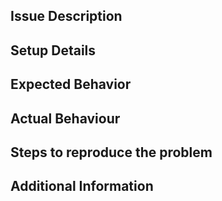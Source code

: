 <!--- Before filing an issue, search for solutions here: -->
<!--- USRP users mailing list (http://lists.ettus.com/mailman/listinfo/usrp-users_lists.ettus.com) -->
<!--- https://kb.ettus.com/Knowledge_Base -->
<!--- https://files.ettus.com/manual/ -->

## Issue Description ##
<!--- [Describe the issue in detail] -->

## Setup Details ##
<!--- [Specify details of the test setup. This would help us reproduce the problem reliably -->
<!--- e.g. UHD/FPGA Version/Git Hash, Operation System, Hardware] -->

## Expected Behavior ##
<!--- [What you expect to happen] -->

## Actual Behaviour ##
<!--- [What happens instead e.g. error message] -->

## Steps to reproduce the problem ##
<!--- [Tell us how to reproduce this issue -->
<!--- e.g. command lines, GNU Radio flow graph screenshot and .grc etc] -->

## Additional Information ##
<!--- [Any additional information, configuration or data that might be necessary to reproduce the issue] -->
